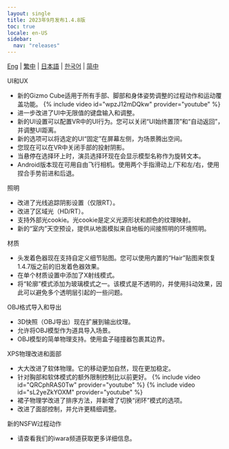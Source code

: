 ```yaml
---
layout: single
title: 2023年9月发布1.4.8版
toc: true
locale: en-US
sidebar:
  nav: "releases"
---
```

[Eng](/tw/dancexr/releases/1.4.8) | [繁中](/tw/tw/dancexr/releases/1.4.8) | [日本語](/jp/tw/dancexr/releases/1.4.8) | [한국어](/kr/tw/dancexr/releases/1.4.8) | [简中](/zh/tw/dancexr/releases/1.4.8)


UI和UX
* 新的Gizmo Cube适用于所有手部、脚部和身体姿势调整的过程动作和运动覆盖功能。
{% include video id="wpzJ12mDQkw" provider="youtube" %}
* 进一步改进了UI中无限值的键盘输入和调整。
* 新的UI设置可以配置VR中的UI行为。您可以关闭“UI始终置顶”和“自动返回”，并调整UI距离。
* 新的选项可以将选定的UI“固定”在屏幕左侧，为场景腾出空间。
* 您现在可以在VR中关闭手部的投射阴影。
* 当悬停在选择环上时，演员选择环现在会显示模型名称作为旋转文本。
* Android版本现在可用自由飞行相机。使用两个手指滑动上/下和左/右，使用捏合手势前进和后退。


照明
* 改进了光线追踪阴影设置（仅限RT）。
* 改进了区域光（HD/RT）。
* 支持外部光cookie。光cookie是定义光源形状和颜色的纹理映射。
* 新的“室内”天空预设，提供从地面模拟来自地板的间接照明的环境照明。


材质
* 头发着色器现在支持自定义细节贴图。您可以使用内置的“Hair”贴图来恢复1.4.7版之前的旧发着色器效果。
* 在单个材质设置中添加了X射线模式。
* 将“轮廓”模式添加为玻璃模式之一。该模式是不透明的，并使用抖动效果，因此可以避免多个透明层引起的一些问题。


OBJ格式导入和导出
* 3D快照（OBJ导出）现在扩展到输出纹理。
* 允许将OBJ模型作为道具导入场景。
* OBJ模型的简单物理支持。使用盒子碰撞器包裹其边界。


XPS物理改进和面部
* 大大改进了软体物理。它的移动更加自然，现在更加稳定。
* 针对胸部和软体模式的额外限制控制比以前更好。
{% include video id="QRCphRAS0Tw" provider="youtube" %}
{% include video id="sL2yeZkYOXM" provider="youtube" %}
* 裙子物理学改进了排序方法，并新增了切换“闭环”模式的选项。
* 改进了面部控制，并允许更精细调整。


新的NSFW过程动作
* 请查看我们的iwara频道获取更多详细信息。